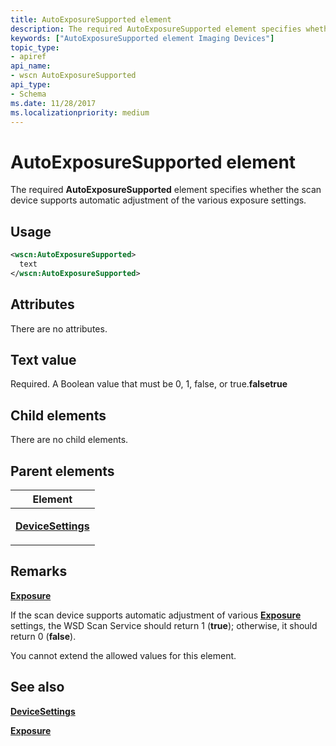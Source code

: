 ```yaml
---
title: AutoExposureSupported element
description: The required AutoExposureSupported element specifies whether the scan device supports automatic adjustment of the various exposure settings.
keywords: ["AutoExposureSupported element Imaging Devices"]
topic_type:
- apiref
api_name:
- wscn AutoExposureSupported
api_type:
- Schema
ms.date: 11/28/2017
ms.localizationpriority: medium
---
```


# AutoExposureSupported element


The required **AutoExposureSupported** element specifies whether the scan device supports automatic adjustment of the various exposure settings.

## Usage

```xml
<wscn:AutoExposureSupported>
  text
</wscn:AutoExposureSupported>
```

## Attributes

There are no attributes.

## Text value

Required. A Boolean value that must be 0, 1, false, or true.**falsetrue**

## Child elements


There are no child elements.

## Parent elements


<table>
<colgroup>
<col width="100%" />
</colgroup>
<thead>
<tr class="header">
<th>Element</th>
</tr>
</thead>
<tbody>
<tr class="odd">
<td><p><a href="devicesettings.md" data-raw-source="[&lt;strong&gt;DeviceSettings&lt;/strong&gt;](devicesettings.md)"><strong>DeviceSettings</strong></a></p></td>
</tr>
</tbody>
</table>

## Remarks

[**Exposure**](exposure.md)

If the scan device supports automatic adjustment of various [**Exposure**](exposure.md) settings, the WSD Scan Service should return 1 (**true**); otherwise, it should return 0 (**false**).

You cannot extend the allowed values for this element.

## See also


[**DeviceSettings**](devicesettings.md)

[**Exposure**](exposure.md)

 

 






